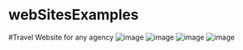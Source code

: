 # webSitesExamples

#Travel Website for any agency
![image](https://github.com/eniskrt/webSitesExamples/assets/141591900/7196ea38-0951-4752-80ca-3653f8f12cb2)
![image](https://github.com/eniskrt/webSitesExamples/assets/141591900/75f17616-6f8b-4a19-bab8-4bdc6005a178)
![image](https://github.com/eniskrt/webSitesExamples/assets/141591900/7a4d5e7e-aa2c-4d5a-9e38-72e60bd14aed)
![image](https://github.com/eniskrt/webSitesExamples/assets/141591900/3586b36a-2ea6-49d5-a80b-9b9c717b156f)

